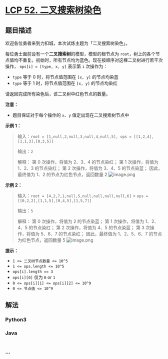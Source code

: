 # [LCP 52. 二叉搜索树染色](https://leetcode.cn/problems/QO5KpG)

## 题目描述

<!-- 这里写题目描述 -->

欢迎各位勇者来到力扣城，本次试炼主题为「二叉搜索树染色」。

每位勇士面前设有一个**二叉搜索树**的模型，模型的根节点为 `root`，树上的各个节点值均不重复。初始时，所有节点均为蓝色。现在按顺序对这棵二叉树进行若干次操作， `ops[i] = [type, x, y]` 表示第 `i` 次操作为：

-   `type` 等于 0 时，将节点值范围在 `[x, y]` 的节点均染蓝
-   `type` 等于 1 时，将节点值范围在 `[x, y]` 的节点均染红

请返回完成所有染色后，该二叉树中红色节点的数量。

**注意：**

-   题目保证对于每个操作的 `x`、`y` 值定出现在二叉搜索树节点中

**示例 1：**

> 输入：`root = [1,null,2,null,3,null,4,null,5], ops = [[1,2,4],[1,1,3],[0,3,5]]`
>
> 输出：`2`
>
> 解释：
> 第 0 次操作，将值为 2、3、4 的节点染红；
> 第 1 次操作，将值为 1、2、3 的节点染红；
> 第 2 次操作，将值为 3、4、5 的节点染蓝；
> 因此，最终值为 1、2 的节点为红色节点，返回数量 2
> ![image.png](https://fastly.jsdelivr.net/gh/doocs/leetcode@main/lcp/LCP%2052.%20%E4%BA%8C%E5%8F%89%E6%90%9C%E7%B4%A2%E6%A0%91%E6%9F%93%E8%89%B2/images/1649833948-arSlXd-image.png)

**示例 2：**

> 输入：`root = [4,2,7,1,null,5,null,null,null,null,6]` > `ops = [[0,2,2],[1,1,5],[0,4,5],[1,5,7]]`
>
> 输出：`5`
>
> 解释：
> 第 0 次操作，将值为 2 的节点染蓝；
> 第 1 次操作，将值为 1、2、4、5 的节点染红；
> 第 2 次操作，将值为 4、5 的节点染蓝；
> 第 3 次操作，将值为 5、6、7 的节点染红；
> 因此，最终值为 1、2、5、6、7 的节点为红色节点，返回数量 5
> ![image.png](https://fastly.jsdelivr.net/gh/doocs/leetcode@main/lcp/LCP%2052.%20%E4%BA%8C%E5%8F%89%E6%90%9C%E7%B4%A2%E6%A0%91%E6%9F%93%E8%89%B2/images/1649833763-BljEbP-image.png)

**提示：**

-   `1 <= 二叉树节点数量 <= 10^5`
-   `1 <= ops.length <= 10^5`
-   `ops[i].length == 3`
-   `ops[i][0]` 仅为 `0` or `1`
-   `0 <= ops[i][1] <= ops[i][2] <= 10^9`
-   `0 <= 节点值 <= 10^9`

## 解法

<!-- 这里可写通用的实现逻辑 -->

<!-- tabs:start -->

### **Python3**

<!-- 这里可写当前语言的特殊实现逻辑 -->



### **Java**

<!-- 这里可写当前语言的特殊实现逻辑 -->

```java

```

### **...**

```

```



